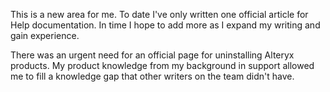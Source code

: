 This is a new area for me. To date I've only written one official article for Help documentation. In time I hope to add more as I expand my writing and gain experience. 

There was an urgent need for an official page for uninstalling Alteryx products. My product knowledge from my background in support allowed me to fill a knowledge gap that other writers on the team didn't have. 